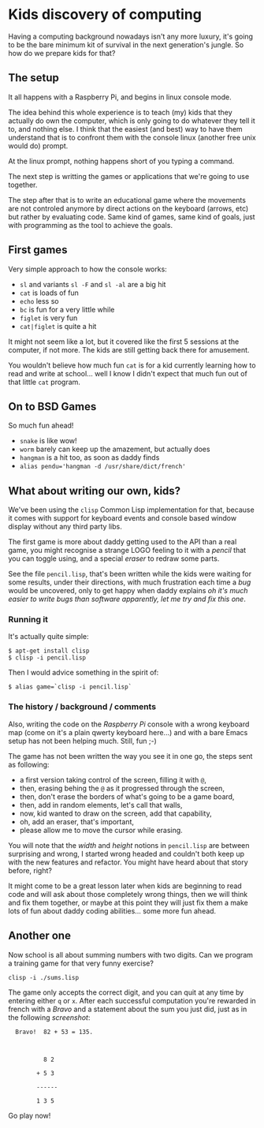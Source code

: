 # Kids discovery of computing

Having a computing background nowadays isn't any more luxury, it's going to
be the bare minimum kit of survival in the next generation's jungle. So how
do we prepare kids for that?

## The setup

It all happens with a Raspberry Pi, and begins in linux console mode.

The idea behind this whole experience is to teach (my) kids that they
actually do own the computer, which is only going to do whatever they tell
it to, and nothing else. I think that the easiest (and best) way to have
them understand that is to confront them with the console linux (another
free unix would do) prompt.

At the linux prompt, nothing happens short of you typing a command.

The next step is writting the games or applications that we're going to use
together.

The step after that is to write an educational game where the movements are
not controled anymore by direct actions on the keyboard (arrows, etc) but
rather by evaluating code. Same kind of games, same kind of goals, just with
programming as the tool to achieve the goals.

## First games

Very simple approach to how the console works:

  - `sl` and variants `sl -F` and `sl -al` are a big hit
  - `cat` is loads of fun
  - `echo` less so
  - `bc` is fun for a very little while
  - `figlet` is very fun
  - `cat|figlet` is quite a hit

It might not seem like a lot, but it covered like the first 5 sessions at
the computer, if not more. The kids are still getting back there for
amusement.

You wouldn't believe how much fun `cat` is for a kid currently learning how
to read and write at school... well I know I didn't expect that much fun out
of that little `cat` program.

## On to BSD Games

So much fun ahead!

  - `snake` is like wow!
  - `worm` barely can keep up the amazement, but actually does
  - `hangman` is a hit too, as soon as daddy finds
  - `alias pendu='hangman -d /usr/share/dict/french'`

## What about writing our own, kids?

We've been using the `clisp` Common Lisp implementation for that, because it
comes with support for keyboard events and console based window display
without any third party libs.

The first game is more about daddy getting used to the API than a real game,
you might recognise a strange LOGO feeling to it with a *pencil* that you
can toggle using, and a special *eraser* to redraw some parts.

See the file `pencil.lisp`, that's been written while the kids were waiting
for some results, under their directions, with much frustration each time a
*bug* would be uncovered, only to get happy when daddy explains *oh it's
much easier to write bugs than software apparently, let me try and fix this
one*.

### Running it

It's actually quite simple:

    $ apt-get install clisp
    $ clisp -i pencil.lisp
    
Then I would advice something in the spirit of:

    $ alias game=`clisp -i pencil.lisp`
    
### The history / background / comments

Also, writing the code on the *Raspberry Pi* console with a wrong keyboard
map (come on it's a plain qwerty keyboard here...) and with a bare Emacs
setup has not been helping much. Still, fun ;-)

The game has not been written the way you see it in one go, the steps sent
as following:

  - a first version taking control of the screen, filling it with `@`,
  - then, erasing behing the `@` as it progressed through the screen,
  - then, don't erase the borders of what's going to be a game board,
  - then, add in random elements, let's call that walls,
  - now, kid wanted to draw on the screen, add that capability,
  - oh, add an eraser, that's important,
  - please allow me to move the cursor while erasing.
  
You will note that the *width* and *height* notions in `pencil.lisp` are
between surprising and wrong, I started wrong headed and couldn't both keep
up with the new features and refactor. You might have heard about that story
before, right?

It might come to be a great lesson later when kids are beginning to read
code and will ask about those completely wrong things, then we will think
and fix them together, or maybe at this point they will just fix them a make
lots of fun about daddy coding abilities... some more fun ahead.

## Another one

Now school is all about summing numbers with two digits. Can we program a
training game for that very funny exercise?

    clisp -i ./sums.lisp

The game only accepts the correct digit, and you can quit at any time by
entering either `q` or `x`. After each successful computation you're
rewarded in french with a *Bravo* and a statement about the sum you just
did, just as in the following *screenshot*:

      Bravo!  82 + 53 = 135.
    
    
    
              8 2
    
            + 5 3
    
            ------
    
            1 3 5

Go play now!
